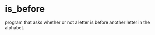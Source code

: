 is_before
=========

program that asks whether or not a letter is before another letter in the alphabet.
